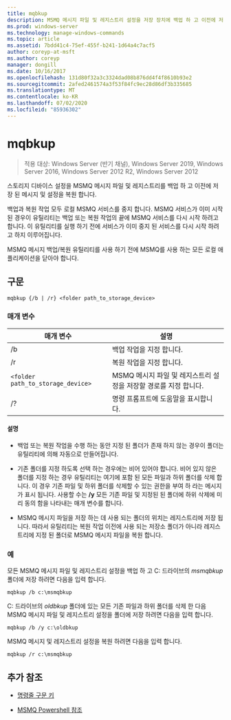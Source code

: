 ```yaml
---
title: mqbkup
description: MSMQ 메시지 파일 및 레지스트리 설정을 저장 장치에 백업 하 고 이전에 저장 된 메시지와 설정을 복원 하는 mqbkup 명령에 대 한 참조 문서입니다.
ms.prod: windows-server
ms.technology: manage-windows-commands
ms.topic: article
ms.assetid: 7bdd41c4-75ef-455f-b241-1d64a4c7acf5
author: coreyp-at-msft
ms.author: coreyp
manager: dongill
ms.date: 10/16/2017
ms.openlocfilehash: 131d80f32a3c3324dad08b876dd4f4f8610b93e2
ms.sourcegitcommit: 2afed2461574a3f53f84fc9ec28d86df3b335685
ms.translationtype: MT
ms.contentlocale: ko-KR
ms.lasthandoff: 07/02/2020
ms.locfileid: "85936302"
---
```

# <a name="mqbkup"></a>mqbkup

> 적용 대상: Windows Server (반기 채널), Windows Server 2019, Windows Server 2016, Windows Server 2012 R2, Windows Server 2012

스토리지 디바이스 설정을 MSMQ 메시지 파일 및 레지스트리를 백업 하 고 이전에 저장 된 메시지 및 설정을 복원 합니다.

백업과 복원 작업 모두 로컬 MSMQ 서비스를 중지 합니다. MSMQ 서비스가 이미 시작 된 경우이 유틸리티는 백업 또는 복원 작업의 끝에 MSMQ 서비스를 다시 시작 하려고 합니다. 이 유틸리티를 실행 하기 전에 서비스가 이미 중지 된 서비스를 다시 시작 하려고 하지 이루어집니다.

MSMQ 메시지 백업/복원 유틸리티를 사용 하기 전에 MSMQ를 사용 하는 모든 로컬 애플리케이션을 닫아야 합니다.

## <a name="syntax"></a>구문

```
mqbkup {/b | /r} <folder path_to_storage_device>
```

### <a name="parameters"></a>매개 변수

| 매개 변수 | 설명 |
| ------- | -------- |
| /b | 백업 작업을 지정 합니다. |
| /r | 복원 작업을 지정 합니다. |
| `<folder path_to_storage_device>` | MSMQ 메시지 파일 및 레지스트리 설정을 저장할 경로를 지정 합니다. |
| /? | 명령 프롬프트에 도움말을 표시합니다. |

#### <a name="remarks"></a>설명

- 백업 또는 복원 작업을 수행 하는 동안 지정 된 폴더가 존재 하지 않는 경우이 폴더는 유틸리티에 의해 자동으로 만들어집니다.

- 기존 폴더를 지정 하도록 선택 하는 경우에는 비어 있어야 합니다. 비어 있지 않은 폴더를 지정 하는 경우 유틸리티는 여기에 포함 된 모든 파일과 하위 폴더를 삭제 합니다. 이 경우 기존 파일 및 하위 폴더를 삭제할 수 있는 권한을 부여 하 라는 메시지가 표시 됩니다. 사용할 수는 **/y** 모든 기존 파일 및 지정된 된 폴더에 하위 삭제에 미리 동의 함을 나타내는 매개 변수를 합니다.

- MSMQ 메시지 파일을 저장 하는 데 사용 되는 폴더의 위치는 레지스트리에 저장 됩니다. 따라서 유틸리티는 복원 작업 이전에 사용 되는 저장소 폴더가 아니라 레지스트리에 지정 된 폴더로 MSMQ 메시지 파일을 복원 합니다.

### <a name="examples"></a>예

모든 MSMQ 메시지 파일 및 레지스트리 설정을 백업 하 고 C: 드라이브의 *msmqbkup* 폴더에 저장 하려면 다음을 입력 합니다.

```
mqbkup /b c:\msmqbkup
```

C: 드라이브의 *oldbkup* 폴더에 있는 모든 기존 파일과 하위 폴더를 삭제 한 다음 MSMQ 메시지 파일 및 레지스트리 설정을 폴더에 저장 하려면 다음을 입력 합니다.

```
mqbkup /b /y c:\oldbkup
```

MSMQ 메시지 및 레지스트리 설정을 복원 하려면 다음을 입력 합니다.

```
mqbkup /r c:\msmqbkup
```

## <a name="additional-references"></a>추가 참조

- [명령줄 구문 키](command-line-syntax-key.md)

- [MSMQ Powershell 참조](https://docs.microsoft.com/powershell/module/msmq/?view=win10-ps)
